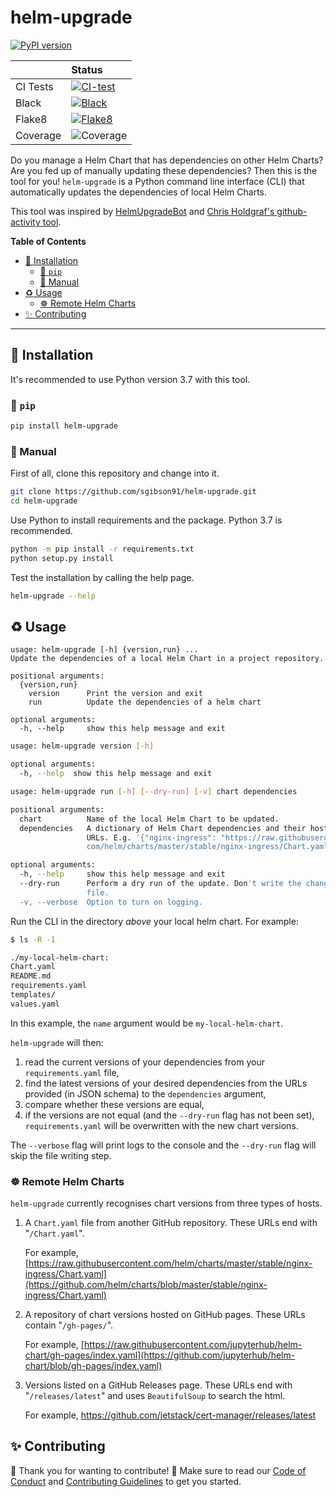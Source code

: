 # helm-upgrade

[![PyPI version](https://badge.fury.io/py/helm-upgrade.svg)](https://badge.fury.io/py/helm-upgrade)

| | Status |
| :--- | :--- |
| CI Tests | [![CI-test](https://github.com/sgibson91/helm-upgrade/workflows/CI-test/badge.svg)](https://github.com/sgibson91/helm-upgrade/actions?query=workflow%3ACI-test+branch%3Amain) |
| Black | [![Black](https://github.com/sgibson91/helm-upgrade/workflows/Black/badge.svg)](https://github.com/sgibson91/helm-upgrade/actions?query=workflow%3ABlack+branch%3Amain) |
| Flake8 | [![Flake8](https://github.com/sgibson91/helm-upgrade/workflows/Flake8/badge.svg)](https://github.com/sgibson91/helm-upgrade/actions?query=workflow%3AFlake8+branch%3Amain) |
| Coverage | ![Coverage](https://img.shields.io/endpoint?url=https://raw.githubusercontent.com/sgibson91/helm-upgrade/main/coverage_badge.json) |

Do you manage a Helm Chart that has dependencies on other Helm Charts?
Are you fed up of manually updating these dependencies?
Then this is the tool for you!
`helm-upgrade` is a Python command line interface (CLI) that automatically updates the dependencies of local Helm Charts.

This tool was inspired by [HelmUpgradeBot](https://github.com/HelmUpgradeBot/hub23-deploy-upgrades) and [Chris Holdgraf's github-activity tool](https://github.com/choldgraf/github-activity).

**Table of Contents**

- [:rocket: Installation](#rocket-installation)
  - [:snake: `pip`](#snake-pip)
  - [:wrench: Manual](#wrench-manual)
- [:recycle: Usage](#recycle-usage)
  - [:wheel_of_dharma: Remote Helm Charts](#wheel_of_dharma-remote-helm-charts)
- [:sparkles: Contributing](#sparkles-contributing)

---

## :rocket: Installation

It's recommended to use Python version 3.7 with this tool.

### :snake: `pip`

```bash
pip install helm-upgrade
```

### :wrench: Manual

First of all, clone this repository and change into it.

```bash
git clone https://github.com/sgibson91/helm-upgrade.git
cd helm-upgrade
```

Use Python to install requirements and the package.
Python 3.7 is recommended.

```bash
python -m pip install -r requirements.txt
python setup.py install
```

Test the installation by calling the help page.

```bash
helm-upgrade --help
```

## :recycle: Usage

```
usage: helm-upgrade [-h] {version,run} ...
Update the dependencies of a local Helm Chart in a project repository.

positional arguments:
  {version,run}
    version      Print the version and exit
    run          Update the dependencies of a helm chart

optional arguments:
  -h, --help     show this help message and exit
```

```bash
usage: helm-upgrade version [-h]

optional arguments:
  -h, --help  show this help message and exit
```

```bash
usage: helm-upgrade run [-h] [--dry-run] [-v] chart dependencies

positional arguments:
  chart          Name of the local Helm Chart to be updated.
  dependencies   A dictionary of Helm Chart dependencies and their host repo
                 URLs. E.g. '{"nginx-ingress": "https://raw.githubusercontent.
                 com/helm/charts/master/stable/nginx-ingress/Chart.yaml"}'

optional arguments:
  -h, --help     show this help message and exit
  --dry-run      Perform a dry run of the update. Don't write the changes to a
                 file.
  -v, --verbose  Option to turn on logging.
```

Run the CLI in the directory _above_ your local helm chart.
For example:

```bash
$ ls -R -1

./my-local-helm-chart:
Chart.yaml
README.md
requirements.yaml
templates/
values.yaml
```

In this example, the `name` argument would be `my-local-helm-chart`.

`helm-upgrade` will then:

1) read the current versions of your dependencies from your `requirements.yaml` file,
2) find the latest versions of your desired dependencies from the URLs provided (in JSON schema) to the `dependencies` argument,
3) compare whether these versions are equal,
4) if the versions are not equal (and the `--dry-run` flag has not been set), `requirements.yaml` will be overwritten with the new chart versions.

The `--verbose` flag will print logs to the console and the `--dry-run` flag will skip the file writing step.

### :wheel_of_dharma: Remote Helm Charts

`helm-upgrade` currently recognises chart versions from three types of hosts.

1) A `Chart.yaml` file from another GitHub repository.
   These URLs end with "`/Chart.yaml`".

   For example, [https://raw.githubusercontent.com/helm/charts/master/stable/nginx-ingress/Chart.yaml](https://github.com/helm/charts/blob/master/stable/nginx-ingress/Chart.yaml)

2) A repository of chart versions hosted on GitHub pages.
   These URLs contain "`/gh-pages/`".

   For example, [https://raw.githubusercontent.com/jupyterhub/helm-chart/gh-pages/index.yaml](https://github.com/jupyterhub/helm-chart/blob/gh-pages/index.yaml)

3) Versions listed on a GitHub Releases page.
   These URLs end with "`/releases/latest`" and uses `BeautifulSoup` to search the html.

   For example, <https://github.com/jetstack/cert-manager/releases/latest>

## :sparkles: Contributing

:tada: Thank you for wanting to contribute! :tada:
Make sure to read our [Code of Conduct](CODE_OF_CONDUCT.md) and [Contributing Guidelines](CONTRIBUTING.md) to get you started.

